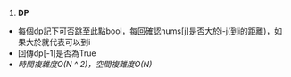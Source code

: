 1. **DP**

- 每個dp記下可否跳至此點bool，每回確認nums[j]是否大於i-j(到i的距離)，如果大於就代表可以到i
- 回傳dp[-1]是否為True
- *時間複雜度O(N ^ 2)，空間複雜度O(N)*
